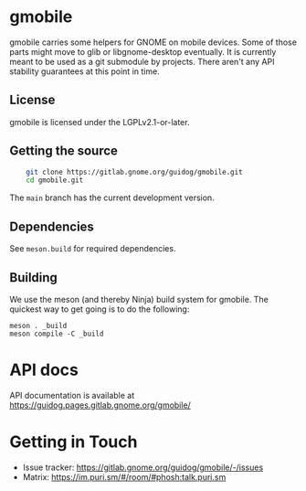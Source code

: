 # gmobile

gmobile carries some helpers for GNOME on mobile devices. Some of those parts
might move to glib or libgnome-desktop eventually. It is currently meant to be
used as a git submodule by projects. There aren't any API stability guarantees
at this point in time.

## License

gmobile is licensed under the LGPLv2.1-or-later.

## Getting the source

```sh
    git clone https://gitlab.gnome.org/guidog/gmobile.git
    cd gmobile.git
```

The `main` branch has the current development version.

## Dependencies
See `meson.build` for required dependencies.

## Building

We use the meson (and thereby Ninja) build system for gmobile.  The quickest
way to get going is to do the following:

    meson . _build
    meson compile -C _build

# API docs
API documentation is available at https://guidog.pages.gitlab.gnome.org/gmobile/

# Getting in Touch
* Issue tracker: https://gitlab.gnome.org/guidog/gmobile/-/issues
* Matrix: https://im.puri.sm/#/room/#phosh:talk.puri.sm

